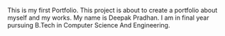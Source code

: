 This is my first Portfolio.
This project is about to create a portfolio about myself and my works.
My name is Deepak Pradhan.
I am in final year pursuing B.Tech in Computer Science And Engineering.